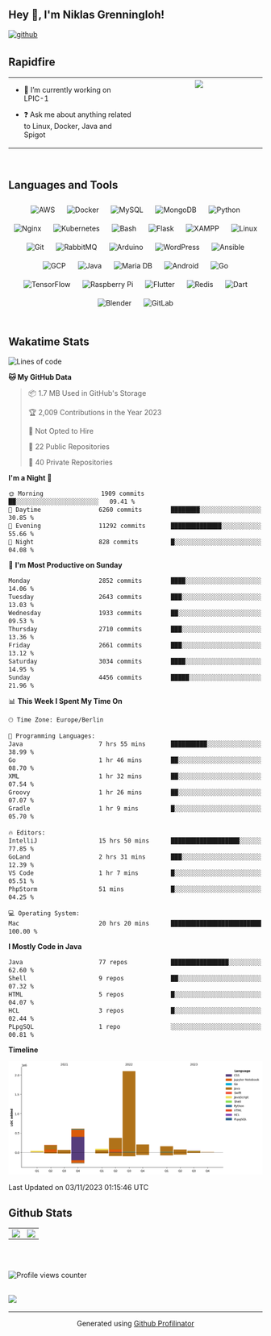 ## Hey 👋, I'm Niklas Grenningloh!  
  

<a href="https://github.com/base2code" target="_blank">
<img src=https://img.shields.io/badge/github-%2324292e.svg?&style=for-the-badge&logo=github&logoColor=white alt=github style="margin-bottom: 5px;" />
</a>  
  

<br/>  


## Rapidfire  
<table><tr><td valign="top" width="50%">

- 🌱 I’m currently working on LPIC-1
  

- ❓ Ask me about anything related to Linux, Docker, Java and Spigot  


</td><td valign="top" width="50%">

<div align="center">
<img src="https://rishavanand.github.io/static/images/greetings.gif" align="center" style="width: 100%" />
</div>  


</td></tr></table>  

<br/>  


## Languages and Tools  
<div align="center">  
<img style="margin: 10px" src="https://profilinator.rishav.dev/skills-assets/amazonwebservices-original-wordmark.svg" alt="AWS" height="25" />  
<img style="margin: 10px" src="https://profilinator.rishav.dev/skills-assets/docker-original-wordmark.svg" alt="Docker" height="25" />  
<img style="margin: 10px" src="https://profilinator.rishav.dev/skills-assets/mysql-original-wordmark.svg" alt="MySQL" height="25" />  
<img style="margin: 10px" src="https://profilinator.rishav.dev/skills-assets/mongodb-original-wordmark.svg" alt="MongoDB" height="25" />  
<img style="margin: 10px" src="https://profilinator.rishav.dev/skills-assets/python-original.svg" alt="Python" height="25" />  
<img style="margin: 10px" src="https://profilinator.rishav.dev/skills-assets/nginx-original.svg" alt="Nginx" height="25" />  
<img style="margin: 10px" src="https://profilinator.rishav.dev/skills-assets/kubernetes-icon.svg" alt="Kubernetes" height="25" />  
<img style="margin: 10px" src="https://profilinator.rishav.dev/skills-assets/gnu_bash-icon.svg" alt="Bash" height="25" />  
<img style="margin: 10px" src="https://profilinator.rishav.dev/skills-assets/flask.png" alt="Flask" height="25" />  
<img style="margin: 10px" src="https://profilinator.rishav.dev/skills-assets/xampp.png" alt="XAMPP" height="25" />  
<img style="margin: 10px" src="https://profilinator.rishav.dev/skills-assets/linux-original.svg" alt="Linux" height="25" />  
<img style="margin: 10px" src="https://profilinator.rishav.dev/skills-assets/git-scm-icon.svg" alt="Git" height="25" />  
<img style="margin: 10px" src="https://profilinator.rishav.dev/skills-assets/rabbitmq-icon.svg" alt="RabbitMQ" height="25" />  
<img style="margin: 10px" src="https://profilinator.rishav.dev/skills-assets/arduino.png" alt="Arduino" height="25" />  
<img style="margin: 10px" src="https://profilinator.rishav.dev/skills-assets/wordpress.png" alt="WordPress" height="25" />  
<img style="margin: 10px" src="https://profilinator.rishav.dev/skills-assets/ansible.png" alt="Ansible" height="25" />  
<img style="margin: 10px" src="https://profilinator.rishav.dev/skills-assets/google_cloud-icon.svg" alt="GCP" height="25" />  
<img style="margin: 10px" src="https://profilinator.rishav.dev/skills-assets/java-original-wordmark.svg" alt="Java" height="25" />  
<img style="margin: 10px" src="https://profilinator.rishav.dev/skills-assets/mariadb.png" alt="Maria DB" height="25" />  
<img style="margin: 10px" src="https://profilinator.rishav.dev/skills-assets/android-original-wordmark.svg" alt="Android" height="25" />  
<img style="margin: 10px" src="https://profilinator.rishav.dev/skills-assets/go-original.svg" alt="Go" height="25" />  
<img style="margin: 10px" src="https://profilinator.rishav.dev/skills-assets/tensorflow-icon.svg" alt="TensorFlow" height="25" />  
<img style="margin: 10px" src="https://profilinator.rishav.dev/skills-assets/raspberrypi.png" alt="Raspberry Pi" height="25" />  
<img style="margin: 10px" src="https://profilinator.rishav.dev/skills-assets/flutterio-icon.svg" alt="Flutter" height="25" />  
<img style="margin: 10px" src="https://profilinator.rishav.dev/skills-assets/redis-original-wordmark.svg" alt="Redis" height="25" />  
<img style="margin: 10px" src="https://profilinator.rishav.dev/skills-assets/dartlang-icon.svg" alt="Dart" height="25" />  
<img style="margin: 10px" src="https://profilinator.rishav.dev/skills-assets/blender_community_badge_white.svg" alt="Blender" height="25" />  
<img style="margin: 10px" src="https://profilinator.rishav.dev/skills-assets/gitlab.svg" alt="GitLab" height="25" />  
</div>  

<br/>  

## Wakatime Stats

<!--START_SECTION:waka-->
![Lines of code](https://img.shields.io/badge/From%20Hello%20World%20I%27ve%20Written-4.0%20million%20lines%20of%20code-blue)

**🐱 My GitHub Data** 

> 📦 1.7 MB Used in GitHub's Storage 
 > 
> 🏆 2,009 Contributions in the Year 2023
 > 
> 🚫 Not Opted to Hire
 > 
> 📜 22 Public Repositories 
 > 
> 🔑 40 Private Repositories 
 > 
**I'm a Night 🦉** 

```text
🌞 Morning                1909 commits        ██░░░░░░░░░░░░░░░░░░░░░░░   09.41 % 
🌆 Daytime                6260 commits        ████████░░░░░░░░░░░░░░░░░   30.85 % 
🌃 Evening                11292 commits       ██████████████░░░░░░░░░░░   55.66 % 
🌙 Night                  828 commits         █░░░░░░░░░░░░░░░░░░░░░░░░   04.08 % 
```
📅 **I'm Most Productive on Sunday** 

```text
Monday                   2852 commits        ████░░░░░░░░░░░░░░░░░░░░░   14.06 % 
Tuesday                  2643 commits        ███░░░░░░░░░░░░░░░░░░░░░░   13.03 % 
Wednesday                1933 commits        ██░░░░░░░░░░░░░░░░░░░░░░░   09.53 % 
Thursday                 2710 commits        ███░░░░░░░░░░░░░░░░░░░░░░   13.36 % 
Friday                   2661 commits        ███░░░░░░░░░░░░░░░░░░░░░░   13.12 % 
Saturday                 3034 commits        ████░░░░░░░░░░░░░░░░░░░░░   14.95 % 
Sunday                   4456 commits        █████░░░░░░░░░░░░░░░░░░░░   21.96 % 
```


📊 **This Week I Spent My Time On** 

```text
🕑︎ Time Zone: Europe/Berlin

💬 Programming Languages: 
Java                     7 hrs 55 mins       ██████████░░░░░░░░░░░░░░░   38.99 % 
Go                       1 hr 46 mins        ██░░░░░░░░░░░░░░░░░░░░░░░   08.70 % 
XML                      1 hr 32 mins        ██░░░░░░░░░░░░░░░░░░░░░░░   07.54 % 
Groovy                   1 hr 26 mins        ██░░░░░░░░░░░░░░░░░░░░░░░   07.07 % 
Gradle                   1 hr 9 mins         █░░░░░░░░░░░░░░░░░░░░░░░░   05.70 % 

🔥 Editors: 
IntelliJ                 15 hrs 50 mins      ███████████████████░░░░░░   77.85 % 
GoLand                   2 hrs 31 mins       ███░░░░░░░░░░░░░░░░░░░░░░   12.39 % 
VS Code                  1 hr 7 mins         █░░░░░░░░░░░░░░░░░░░░░░░░   05.51 % 
PhpStorm                 51 mins             █░░░░░░░░░░░░░░░░░░░░░░░░   04.25 % 

💻 Operating System: 
Mac                      20 hrs 20 mins      █████████████████████████   100.00 % 
```

**I Mostly Code in Java** 

```text
Java                     77 repos            ████████████████░░░░░░░░░   62.60 % 
Shell                    9 repos             ██░░░░░░░░░░░░░░░░░░░░░░░   07.32 % 
HTML                     5 repos             █░░░░░░░░░░░░░░░░░░░░░░░░   04.07 % 
HCL                      3 repos             █░░░░░░░░░░░░░░░░░░░░░░░░   02.44 % 
PLpgSQL                  1 repo              ░░░░░░░░░░░░░░░░░░░░░░░░░   00.81 % 
```



**Timeline**

![Lines of Code chart](https://raw.githubusercontent.com/base2code/base2code/main/assets/bar_graph.png)


 Last Updated on 03/11/2023 01:15:46 UTC
<!--END_SECTION:waka-->


## Github Stats  
<table><tr><td valign="top" width="50%">

<img src="https://github-readme-stats.vercel.app/api?username=base2code&show_icons=true&count_private=true&hide_border=true" align="left" style="width: 100%" />

</td><td valign="top" width="50%">

<img src="https://github-readme-stats.vercel.app/api/top-langs/?username=base2code&hide_border=true&layout=compact" align="left" style="width: 100%" />

</td></tr></table>  

<br/>  

  

<br/>  

![Profile views counter](https://komarev.com/ghpvc/?username=base2code&&style=flat-square)  
  

<br/>  

<div>
            <a href="https://paypal.me/niklasgrenningloh" target="_blank" style="display: inline-block;">
                <img
                    src="https://img.shields.io/badge/Donate-PayPal-blue.svg?style=flat-square" 
                    align="left"
                />
            </a>
<br />

----
<div align="center">Generated using <a href="https://profilinator.rishav.dev/" target="_blank">Github Profilinator</a></div>
